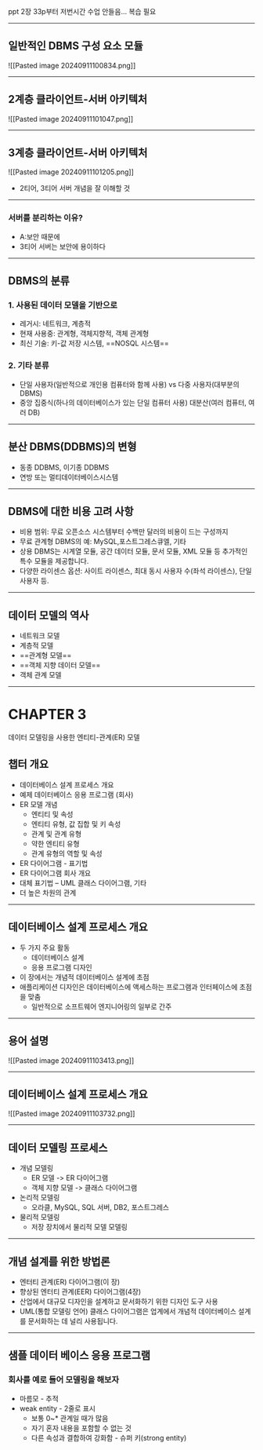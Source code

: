 ppt 2장 33p부터
저번시간 수업 안들음... 복습 필요

---
## 일반적인 DBMS 구성 요소 모듈
![[Pasted image 20240911100834.png]]

---
## 2계층 클라이언트-서버 아키텍처
![[Pasted image 20240911101047.png]]

---
## 3계층 클라이언트-서버 아키텍처
![[Pasted image 20240911101205.png]]

- 2티어, 3티어 서버 개념을 잘 이해할 것

---
### 서버를 분리하는 이유?
- A:보안 때문에
- 3티어 서버는 보안에 용이하다

---
## DBMS의 분류
### 1. 사용된 데이터 모델을 기반으로
- 레거시: 네트워크, 계층적
- 현재 사용중: 관계형, 객체지향적, 객체 관계형
- 최신 기술: 키-값 저장 시스템, ==NOSQL 시스템==
### 2. 기타 분류
- 단일 사용자(일반적으로 개인용 컴퓨터와 함께 사용) vs 다중 사용자(대부분의 DBMS)
- 중앙 집중식(하나의 데이터베이스가 있는 단일 컴퓨터 사용) 대분산(여러 컴퓨터, 여러 DB)

---
## 분산 DBMS(DDBMS)의 변형
- 동종 DDBMS, 이기종 DDBMS
- 연방 또는 멀티데이터베이스시스템

---
## DBMS에 대한 비용 고려 사항
- 비용 범위: 무료 오픈소스 시스템부터 수백만 달러의 비용이 드는 구성까지
- 무료 관계형 DBMS의 예: MySQL,포스트그레스큐엘, 기타
- 상용 DBMS는 시계열 모듈, 공간 데이터 모듈, 문서 모듈, XML 모듈 등 추가적인 특수 모듈을 제공합니다.
- 다양한 라이센스 옵션: 사이트 라이센스, 최대 동시 사용자 수(좌석 라이센스), 단일 사용자 등.

---
## 데이터 모델의 역사
- 네트워크 모델
- 계층적 모델
- ==관계형 모델==
- ==객체 지향 데이터 모델==
- 객체 관계 모델

---
# CHAPTER 3 
데이터 모델링을 사용한 엔티티-관계(ER) 모델

## 챕터 개요
- 데이터베이스 설계 프로세스 개요
- 예제 데이터베이스 응용 프로그램 (회사)
- ER 모델 개념
  - 엔티티 및 속성
  - 엔티티 유형, 값 집합 및 키 속성
  - 관계 및 관계 유형
  - 약한 엔티티 유형
  - 관계 유형의 역할 및 속성
- ER 다이어그램 - 표기법
- ER 다이어그램 회사 개요
- 대체 표기법 – UML 클래스 다이어그램, 기타
- 더 높은 차원의 관계

---
## 데이터베이스 설계 프로세스 개요
- 두 가지 주요 활동
  - 데이터베이스 설계
  - 응용 프로그램 디자인
- 이 장에서는 개념적 데이터베이스 설계에 초점
- 애플리케이션 디자인은 데이터베이스에 액세스하는 프로그램과 인터페이스에 초점을 맞춤
  - 일반적으로 소프트웨어 엔지니어링의 일부로 간주

---
## 용어 설명
![[Pasted image 20240911103413.png]]

---
## 데이터베이스 설계 프로세스 개요
![[Pasted image 20240911103732.png]]

---
## 데이터 모델링 프로세스
- 개념 모델링
  - ER 모델 -> ER 다이어그램
  - 객체 지향 모델 -> 클래스 다이어그램
- 논리적 모델링
  - 오라클, MySQL, SQL 서버, DB2, 포스트그레스
- 물리적 모델링
  - 저장 장치에서 물리적 모델 모델링

---
## 개념 설계를 위한 방법론
- 엔터티 관계(ER) 다이어그램(이 장)
- 향상된 엔터티 관계(EER) 다이어그램(4장)
- 산업에서 대규모 디자인을 설계하고 문서화하기 위한 디자인 도구 사용
- UML(통합 모델링 언어) 클래스 다이어그램은 업계에서 개념적 데이터베이스 설계를 문서화하는 데 널리 사용됩니다.

---
## 샘플 데이터 베이스 응용 프로그램
### 회사를 예로 들어 모델링을 해보자
- 마름모 - 추적
- weak entity - 2줄로 표시
  - 보통 0~* 관계일 때가 많음
  - 자기 혼자 내용을 포함할 수 없는 것
  - 다른 속성과 결합하여 강화함 - 슈퍼 키(strong entity)

